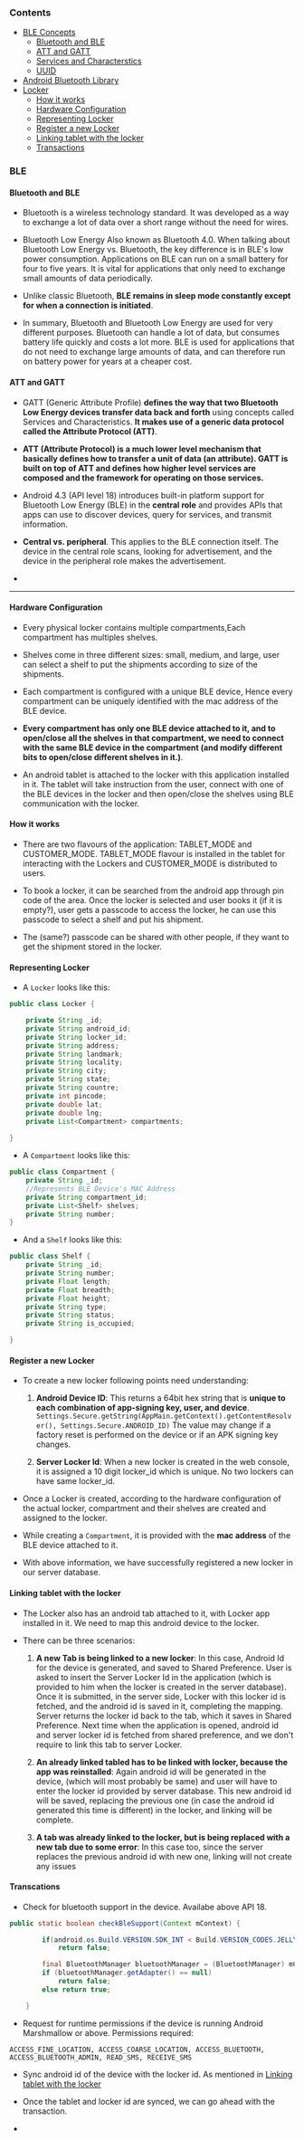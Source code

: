 
### Contents
* [BLE Concepts](#ble-concepts) 
  * [Bluetooth and BLE](#bluetooth-and-ble)
  * [ATT and GATT](#att-and-gatt)
  * [Services and Characterstics](#services-and-characterstics)
  * [UUID](#uuid)
* [Android Bluetooth Library](#android-bluetooth-library)  
* [Locker](#locker)
  * [How it works](#how-it-works)
  * [Hardware Configuration](#hardware-configuration)
  * [Representing Locker](#representing-locker)
  * [Register a new Locker](#register-a-new-locker)
  * [Linking tablet with the locker](#linking-tablet-with-the-locker)
  * [Transactions](#transactions)
  
### BLE


#### Bluetooth and BLE
* Bluetooth is a  wireless technology standard. It was developed as a way to exchange a lot of data over a short range without the need for wires.

* Bluetooth Low Energy Also known as Bluetooth 4.0. When talking about Bluetooth Low Energy vs. Bluetooth, the key difference is in BLE's low power consumption. Applications on BLE can run on a small battery for four to five years. It is vital for applications that only need to exchange small amounts of data periodically.

*  Unlike classic Bluetooth, **BLE remains in sleep mode constantly except for when a connection is initiated**.

* In summary, Bluetooth and Bluetooth Low Energy are used for very different purposes. Bluetooth can handle a lot of data, but consumes battery life quickly and costs a lot more. BLE is used for applications that do not need to exchange large amounts of data, and can therefore run on battery power for years at a cheaper cost.

#### ATT and GATT

* GATT (Generic Attribute Profile) **defines the way that two Bluetooth Low Energy devices transfer data back and forth** using concepts called Services and Characteristics. **It makes use of a generic data protocol called the Attribute Protocol (ATT)**.

* **ATT (Attribute Protocol) is a much lower level mechanism that basically defines how to transfer a unit of data (an attribute). GATT is built on top of ATT and defines how higher level services are composed and the framework for operating on those services.**


* Android 4.3 (API level 18) introduces built-in platform support for Bluetooth Low Energy (BLE) in the **central role** and provides APIs that apps can use to discover devices, query for services, and transmit information.

* **Central vs. peripheral**. This applies to the BLE connection itself. The device in the central role scans, looking for advertisement, and the device in the peripheral role makes the advertisement.

* 


---------------------------------------------------------------------------------------------------------------------------
#### Hardware Configuration

* Every physical locker contains multiple compartments,Each compartment has multiples shelves. 

* Shelves come in three different sizes: small, medium, and large, user can select a shelf to put the shipments according to size of the shipments.

* Each compartment is configured with a unique BLE device, Hence every compartment can be uniquely identified with the mac address of the BLE device.

* **Every compartment has only one BLE device attached to it, and to open/close all the shelves in that compartment, we need to connect with the same BLE device in the compartment (and modify different bits to open/close different shelves in it.)**. 

* An android tablet is attached to the locker with this application installed in it. The tablet will take instruction from the user, connect with one of the BLE devices in the locker and then open/close the shelves using BLE communication with the locker.

#### How it works

* There are two flavours of the application: TABLET_MODE and CUSTOMER_MODE. TABLET_MODE flavour is installed in the tablet for interacting with the Lockers and CUSTOMER_MODE is distributed to users.

* To book a locker, it can be searched from the android app through pin code of the area. Once the locker is selected and user books it (if it is empty?), user gets a passcode to access the locker, he can use this passcode to select a shelf and put his shipment. 
* The (same?) passcode can be shared with other people, if they want to get the shipment stored in the locker.


#### Representing Locker

* A ```Locker``` looks like this:

```java
public class Locker {

    private String _id;
    private String android_id;
    private String locker_id;
    private String address;
    private String landmark;
    private String locality;
    private String city;
    private String state;
    private String countre;
    private int pincode;
    private double lat;
    private double lng;
    private List<Compartment> compartments;
    
}
```

* A ```Compartment``` looks like this:
```java
public class Compartment {
    private String _id;
    //Represents BLE Device's MAC Address
    private String compartment_id;
    private List<Shelf> shelves;
    private String number;
}

```

* And a ```Shelf``` looks like this:

```java
public class Shelf {
    private String _id;
    private String number;
    private Float length;
    private Float breadth;
    private Float height;
    private String type;
    private String status;
    private String is_occupied;

}
```

#### Register a new Locker

* To create a new locker following points need understanding:

  1. **Android Device ID**:  This returns a 64bit hex string that is **unique to each combination of app-signing key, user, and device**.
```Settings.Secure.getString(AppMain.getContext().getContentResolver(), Settings.Secure.ANDROID_ID)```
The value may change if a factory reset is performed on the device or if an APK signing key changes.

  2. **Server Locker Id**: When a new locker is created in the web console, it is assigned a 10 digit locker_id which is unique. No two lockers can have same locker_id. 

* Once a Locker is created, according to the hardware configuration of the actual locker, compartment and their shelves are created and assigned to the locker.

* While creating a ```Compartment```, it is provided with the **mac address** of the BLE device attached to it. 

* With above information, we have successfully registered a new locker in our server database.


#### Linking tablet with the locker

* The Locker also has an android tab attached to it, with Locker app installed in it. We need to map this android device to the locker.

* There can be three scenarios: 
  1. **A new Tab is being linked to a new locker**: 
  In this case, Android Id for the device is generated, and saved to Shared Preference. User is asked to insert the Server Locker Id in the application (which is provided to him when the locker is created in the server database).
  Once it is submitted, in the server side, Locker with this locker id is fetched, and the android id is saved in it, completing the mapping. Server returns the locker id back to the tab, which it saves in Shared Preference.
  Next time when the application is opened, android id and server locker id is fetched from shared preference, and we don't require to link this tab to server Locker.
 
  2. **An already linked tabled has to be linked with locker, because the app was reinstalled**: Again android id will be generated in the device, (which will most probably be same) and user will have to enter the locker id provided by server database. This new android id will be saved, replacing the previous one (in case the android id generated this time is different) in the locker, and linking will be complete.
  
  3. **A tab was already linked to the locker, but is being replaced with a new tab due to some error**: In this case too, since the server replaces the previous android id with new one, linking will not create any issues

#### Transcations

* Check for bluetooth support in the device. Availabe above API 18.

```java
public static boolean checkBleSupport(Context mContext) {

        if(android.os.Build.VERSION.SDK_INT < Build.VERSION_CODES.JELLY_BEAN_MR2)
            return false;

        final BluetoothManager bluetoothManager = (BluetoothManager) mContext.getSystemService(Context.BLUETOOTH_SERVICE);
        if (bluetoothManager.getAdapter() == null)
            return false;
        else return true;

    }

```

* Request for runtime permissions if the device is running Android Marshmallow or above. Permissions required:

```ACCESS_FINE_LOCATION, ACCESS_COARSE_LOCATION, ACCESS_BLUETOOTH, ACCESS_BLUETOOTH_ADMIN, READ_SMS, RECEIVE_SMS```

*  Sync android id of the device with the locker id. As mentioned in  [Linking tablet with the locker](/linking-tablet-with-locker/)

* Once the tablet and locker id are synced, we can go ahead with the transaction. 

*  
 
 
